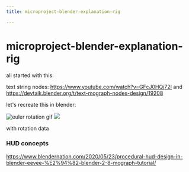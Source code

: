 ```yaml
---
title: microproject-blender-explanation-rig

---
```


# microproject-blender-explanation-rig

all started with this:



text string nodes:
https://www.youtube.com/watch?v=GFcJ0HQj72I
and
https://devtalk.blender.org/t/text-mograph-nodes-design/19208

let's recreate this in blender:

![euler rotation gif](https://upload.wikimedia.org/wikipedia/commons/8/85/Euler2a.gif)
![](https://upload.wikimedia.org/wikipedia/commons/thumb/4/4a/Intermediateframes.svg/1920px-Intermediateframes.svg.png)

with rotation data


### HUD concepts

https://www.blendernation.com/2020/05/23/procedural-hud-design-in-blender-eevee-%E2%94%82-blender-2-8-mograph-tutorial/



